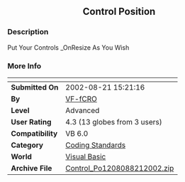 ﻿<div align="center">

## Control Position


</div>

### Description

Put Your Controls _OnResize As You Wish
 
### More Info
 


<span>             |<span>
---                |---
**Submitted On**   |2002-08-21 15:21:16
**By**             |[VF\-fCRO](https://github.com/Planet-Source-Code/PSCIndex/blob/master/ByAuthor/vf-fcro.md)
**Level**          |Advanced
**User Rating**    |4.3 (13 globes from 3 users)
**Compatibility**  |VB 6\.0
**Category**       |[Coding Standards](https://github.com/Planet-Source-Code/PSCIndex/blob/master/ByCategory/coding-standards__1-43.md)
**World**          |[Visual Basic](https://github.com/Planet-Source-Code/PSCIndex/blob/master/ByWorld/visual-basic.md)
**Archive File**   |[Control\_Po1208088212002\.zip](https://github.com/Planet-Source-Code/vf-fcro-control-position__1-38164/archive/master.zip)








